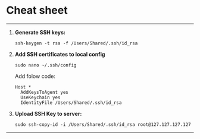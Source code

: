 # Cheat sheet

---

1. **Generate SSH keys:**

   <pre><code>ssh-keygen -t rsa -f /Users/Shared/.ssh/id_rsa</code></pre>

2. **Add SSH certificates to local config**

   `sudo nano ~/.ssh/config`

   Add folow code:

   <pre><code>Host *
     AddKeysToAgent yes
     UseKeychain yes
     IdentityFile /Users/Shared/.ssh/id_rsa</code></pre>

3. **Upload SSH Key to server:**

   <pre><code>sudo ssh-copy-id -i /Users/Shared/.ssh/id_rsa root@127.127.127.127</code></pre>

---
